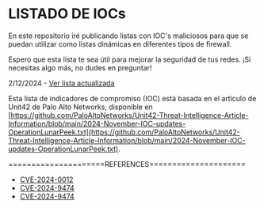 # LISTADO DE IOCs

En este repositorio iré publicando listas con IOC's maliciosos para que se puedan utilizar como listas dinámicas en diferentes tipos de firewall.

Espero que esta lista te sea útil para mejorar la seguridad de tus redes. ¡Si necesitas algo más, no dudes en preguntar!

2/12/2024 - [Ver lista actualizada](https://raw.githubusercontent.com/alex-milla/IOCs/main/OperationLunarPeek.txt)

Esta lista de indicadores de compromiso (IOC) está basada en el artículo de Unit42 de Palo Alto Networks, disponible en [https://github.com/PaloAltoNetworks/Unit42-Threat-Intelligence-Article-Information/blob/main/2024-November-IOC-updates-OperationLunarPeek.txt](https://github.com/PaloAltoNetworks/Unit42-Threat-Intelligence-Article-Information/blob/main/2024-November-IOC-updates-OperationLunarPeek.txt).

=====================REFERENCES=====================

* [CVE-2024-0012](https://unit42.paloaltonetworks.com/cve-2024-0012-cve-2024-9474/)
* [CVE-2024-9474](https://security.paloaltonetworks.com/CVE-2024-0012)
* [CVE-2024-9474](https://security.paloaltonetworks.com/CVE-2024-9474)


